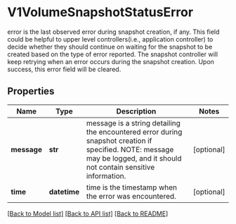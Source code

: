# V1VolumeSnapshotStatusError

error is the last observed error during snapshot creation, if any. This field could be helpful to upper level controllers(i.e., application controller) to decide whether they should continue on waiting for the snapshot to be created based on the type of error reported. The snapshot controller will keep retrying when an error occurs during the snapshot creation. Upon success, this error field will be cleared.
## Properties
Name | Type | Description | Notes
------------ | ------------- | ------------- | -------------
**message** | **str** | message is a string detailing the encountered error during snapshot creation if specified. NOTE: message may be logged, and it should not contain sensitive information. | [optional] 
**time** | **datetime** | time is the timestamp when the error was encountered. | [optional] 

[[Back to Model list]](../README.md#documentation-for-models) [[Back to API list]](../README.md#documentation-for-api-endpoints) [[Back to README]](../README.md)


